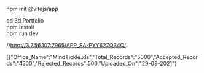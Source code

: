 npm init @vitejs/app



cd 3d Portfolio
<br>npm install
<br>npm run dev


//http://3.7.56.107:7965/APP_SA-PYY62ZQ34Q/



[{"Office_Name":"MindTickle.xls","Total_Records":"5000","Accepted_Records":"4500","Rejected_Records":500,"Uploaded_On":"29-09-2021"}
